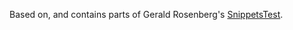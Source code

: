 

Based on, and contains parts of Gerald Rosenberg's [SnippetsTest](https://github.com/grosenberg/SnippetsTest).